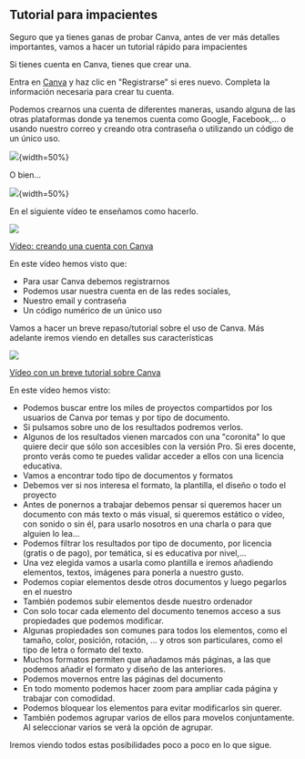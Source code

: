 ## Tutorial para impacientes

Seguro que ya tienes ganas de probar Canva, antes de ver más detalles importantes, vamos a hacer un tutorial rápido para impacientes

Si tienes cuenta en Canva, tienes que crear una.

Entra en [Canva](https://www.canva.com/) y haz clic en "Registrarse" si eres nuevo. Completa la información necesaria para crear tu cuenta.

Podemos crearnos una cuenta de diferentes maneras, usando alguna de las otras plataformas donde ya tenemos cuenta como Google, Facebook,... o usando nuestro correo y creando otra contraseña o utilizando un código de un único uso.

![](https://github.com/javacasm/Iniciacion-Herramientas-Digitales-Aula/blob/main/images/Canva_login0.png?raw=true){width=50%}

O bien...

![](https://github.com/javacasm/Iniciacion-Herramientas-Digitales-Aula/blob/main/images/canva_login1.png?raw=true){width=50%}

En el siguiente vídeo te enseñamos como hacerlo.

[![](https://github.com/javacasm/Iniciacion-Herramientas-Digitales-Aula/blob/main/images/portada-2.2.creando-cuenta.png?raw=true)](https://drive.google.com/file/d/1N9PeQE1tsO9rvVCdVmbY3EyBYPRVCKgv/view?usp=drivesdk)

[Vídeo: creando una cuenta con Canva](https://drive.google.com/file/d/1N9PeQE1tsO9rvVCdVmbY3EyBYPRVCKgv/view?usp=drivesdk)

En este vídeo hemos visto que:

* Para usar Canva debemos registrarnos
* Podemos usar nuestra cuenta en de las redes sociales,
* Nuestro email y contraseña 
* Un código numérico de un único uso


Vamos a hacer un breve repaso/tutorial sobre el uso de Canva. Más adelante iremos viendo en detalles sus características

[![](https://github.com/javacasm/Iniciacion-Herramientas-Digitales-Aula/blob/main/images/portada-2.2.Comenzando-canva.png?raw=true)](https://drive.google.com/file/d/1gvzqXifWyvwCPW8JqRGOtimbOMMtGsqk/view?usp=sharing)

[Vídeo con un breve tutorial sobre Canva](https://drive.google.com/file/d/1gvzqXifWyvwCPW8JqRGOtimbOMMtGsqk/view?usp=sharing)

En este vídeo hemos visto:

* Podemos buscar entre los miles de proyectos compartidos por los usuarios de Canva por temas y por tipo de documento.
* Si pulsamos sobre uno de los resultados podremos verlos.
* Algunos de los resultados vienen marcados con una "coronita" lo que quiere decir que sólo son accesibles con la versión Pro. Si eres docente, pronto verás como te puedes validar acceder a ellos con una licencia educativa.
* Vamos a encontrar todo tipo de documentos y formatos
* Debemos ver si nos interesa el formato, la plantilla, el diseño o todo el proyecto
* Antes de ponernos a trabajar debemos pensar si queremos hacer un documento con más texto o más visual, si queremos estático o vídeo, con sonido o sin él, para usarlo nosotros en una charla o para que alguien lo lea...
* Podemos filtrar los resultados por tipo de documento, por licencia (gratis o de pago), por temática, si es educativa por nivel,...
* Una vez elegida vamos a usarla como plantilla e iremos añadiendo elementos, textos, imágenes para ponerla a nuestro gusto.
* Podemos copiar elementos desde otros documentos y luego pegarlos en el nuestro
* También podemos subir elementos desde nuestro ordenador
* Con solo tocar cada elemento del documento tenemos acceso a sus propiedades que podemos modificar.
* Algunas propiedades son comunes para todos los elementos, como el tamaño, color, posición, rotación, ... y otros son particulares, como el tipo de letra o formato del texto.
* Muchos formatos permiten que añadamos más páginas, a las que podemos añadir el formato y diseño de las anteriores.
* Podemos movernos entre las páginas del documento
* En todo momento podemos hacer zoom para ampliar cada página y trabajar con comodidad.
* Podemos bloquear los elementos para evitar modificarlos sin querer.
* También podemos agrupar varios de ellos para movelos conjuntamente. Al seleccionar varios se verá la opción de agrupar.

Iremos viendo todos estas posibilidades poco a poco en lo que sigue.

